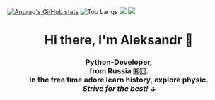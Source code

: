 [![Anurag's GitHub stats](https://github-readme-stats.vercel.app/api?username=Alexandro1112)](https://github.com/anuraghazra/github-readme-stats)
![Top Langs](https://github-readme-stats.vercel.app/api/top-langs/?username=Alexandro1112&layout=compact)
![](https://github-profile-summary-cards.vercel.app/api/cards/profile-details?username=Alexandro1112&theme=solarized_dark)  ![](https://komarev.com/ghpvc/?username=Alexandro1112)

<h1 align="center">Hi there, I'm Aleksandr &#128075</h1>
<h3 align="center">Python-Developer,<br> from Russia 🇷🇺.<br>
In the free time adore learn history, explore physic.<br><i>Strive for the best! &#128285 </i> </h3>

